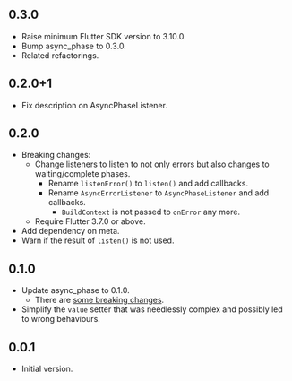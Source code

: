 ## 0.3.0

- Raise minimum Flutter SDK version to 3.10.0.
- Bump async_phase to 0.3.0.
- Related refactorings.

## 0.2.0+1

- Fix description on AsyncPhaseListener.

## 0.2.0

- Breaking changes:
    - Change listeners to listen to not only errors but also changes to waiting/complete phases.
        - Rename `listenError()` to `listen()` and add callbacks.
        - Rename `AsyncErrorListener` to `AsyncPhaseListener` and add callbacks.
            - `BuildContext` is not passed to `onError` any more.
    - Require Flutter 3.7.0 or above.
- Add dependency on meta.
- Warn if the result of `listen()` is not used.

## 0.1.0

- Update async_phase to 0.1.0.
    - There are [some breaking changes](https://pub.dev/packages/async_phase/changelog#010).
- Simplify the `value` setter that was needlessly complex and possibly led to wrong behaviours.

## 0.0.1

- Initial version.
